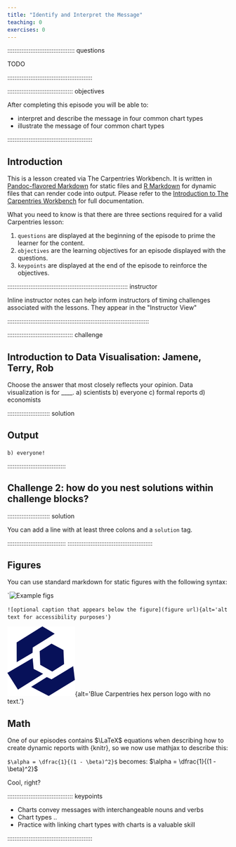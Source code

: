 ```yaml
---
title: "Identify and Interpret the Message"
teaching: 0
exercises: 0
---
```



:::::::::::::::::::::::::::::::::::::: questions 

TODO

::::::::::::::::::::::::::::::::::::::::::::::::

::::::::::::::::::::::::::::::::::::: objectives

After completing this episode you will be able to:

- interpret and describe the message in four common chart types
- illustrate the message of four common chart types 

::::::::::::::::::::::::::::::::::::::::::::::::

## Introduction

This is a lesson created via The Carpentries Workbench. It is written in
[Pandoc-flavored Markdown](https://pandoc.org/MANUAL.txt) for static files and
[R Markdown][r-markdown] for dynamic files that can render code into output. 
Please refer to the [Introduction to The Carpentries 
Workbench](https://carpentries.github.io/sandpaper-docs/) for full documentation.

What you need to know is that there are three sections required for a valid
Carpentries lesson:

 1. `questions` are displayed at the beginning of the episode to prime the
    learner for the content.
 2. `objectives` are the learning objectives for an episode displayed with
    the questions.
 3. `keypoints` are displayed at the end of the episode to reinforce the
    objectives.

:::::::::::::::::::::::::::::::::::::::::::::::::::::::::::::::::::: instructor

Inline instructor notes can help inform instructors of timing challenges
associated with the lessons. They appear in the "Instructor View"

::::::::::::::::::::::::::::::::::::::::::::::::::::::::::::::::::::::::::::::::

::::::::::::::::::::::::::::::::::::: challenge 

## Introduction to Data Visualisation: Jamene, Terry, Rob
Choose the answer that most closely reflects your opinion.
Data visualization is for ____.
a) scientists
b) everyone
c) formal reports
d) economists

:::::::::::::::::::::::: solution 

## Output
 
`b) everyone!`

:::::::::::::::::::::::::::::::::


## Challenge 2: how do you nest solutions within challenge blocks?

:::::::::::::::::::::::: solution 

You can add a line with at least three colons and a `solution` tag.

:::::::::::::::::::::::::::::::::
::::::::::::::::::::::::::::::::::::::::::::::::

## Figures

You can use standard markdown for static figures with the following syntax:

`![Example figs](https://excalidraw.com/#json=M5p-guinhbiUarNN8Y_fK,GZXhOkPA4qLCIgbEx9i12A)

`![optional caption that appears below the figure](figure url){alt='alt text for
accessibility purposes'}`

![You belong in The Carpentries!](https://raw.githubusercontent.com/carpentries/logo/master/Badge_Carpentries.svg){alt='Blue Carpentries hex person logo with no text.'}

## Math

One of our episodes contains $\LaTeX$ equations when describing how to create
dynamic reports with {knitr}, so we now use mathjax to describe this:

`$\alpha = \dfrac{1}{(1 - \beta)^2}$` becomes: $\alpha = \dfrac{1}{(1 - \beta)^2}$

Cool, right?

::::::::::::::::::::::::::::::::::::: keypoints 

- Charts convey messages with interchangeable nouns and verbs
- Chart types ..
- Practice with linking chart types with charts is a valuable skill

::::::::::::::::::::::::::::::::::::::::::::::::

[r-markdown]: https://rmarkdown.rstudio.com/
